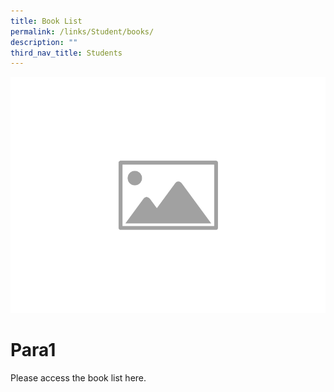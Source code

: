 ```yaml
---
title: Book List
permalink: /links/Student/books/
description: ""
third_nav_title: Students
---
```


![](/images/WIP/placeholder-image.png)

# Para1
<div align="justify">
	
Please access the book list here.
	
</div>